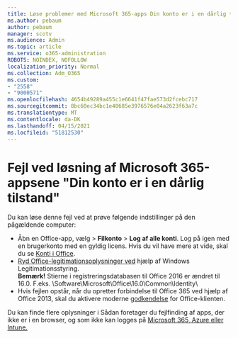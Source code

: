 ```yaml
---
title: Løse problemer med Microsoft 365-apps Din konto er i en dårlig tilstand
ms.author: pebaum
author: pebaum
manager: scotv
ms.audience: Admin
ms.topic: article
ms.service: o365-administration
ROBOTS: NOINDEX, NOFOLLOW
localization_priority: Normal
ms.collection: Adm_O365
ms.custom:
- "2558"
- "9000571"
ms.openlocfilehash: 4654b49289a455c1e6641f47fae573d2fcebc717
ms.sourcegitcommit: 8bc60ec34bc1e40685e3976576e04a2623f63a7c
ms.translationtype: MT
ms.contentlocale: da-DK
ms.lasthandoff: 04/15/2021
ms.locfileid: "51812530"
---
```

# <a name="fixing-the-microsoft-365-apps-your-account-is-in-a-bad-state-error"></a>Fejl ved løsning af Microsoft 365-appsene "Din konto er i en dårlig tilstand"

Du kan løse denne fejl ved at prøve følgende indstillinger på den pågældende computer:

- Åbn en Office-app, vælg   >  **Filkonto**  >  **Log af alle konti**. Log på igen med en brugerkonto med en gyldig licens. Hvis du vil have mere at vide, skal du se [Konti i Office](https://support.office.com/article/accounts-in-office-628ea040-f265-49de-b986-be09c3ebf8a9).
- [Ryd Office-legitimationsoplysninger ved](https://docs.microsoft.com/office/troubleshoot/error-messages/another-account-already-signed-in#step-3-clear-cached-credentials-on-the-computer) hjælp af Windows Legitimationsstyring.<br>
  **Bemærk!** Stierne i registreringsdatabasen til Office 2016 er ændret til 16.0. F.eks. \Software\Microsoft\Office\16.0\Common\Identity\
- Hvis fejlen opstår, når du opretter forbindelse til Office 365 ved hjælp af Office 2013, skal du aktivere moderne [godkendelse](https://docs.microsoft.com/microsoft-365/admin/security-and-compliance/enable-modern-authentication) for Office-klienten.

Du kan finde flere oplysninger i Sådan foretager du fejlfinding af apps, der ikke er i en browser, og som ikke kan logges på [Microsoft 365, Azure eller Intune.](https://support.office.com/article/how-to-troubleshoot-non-browser-apps-that-can-t-sign-in-to-office-365-azure-or-intune-3ba1b268-66f6-462c-b0e5-070f5c2603c1)

